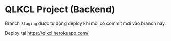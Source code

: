 # QLKCL Project (Backend)
Branch `Staging` được tự động deploy khi mỗi có commit mới vào branch này.

Deploy tại https://qlkcl.herokuapp.com/
